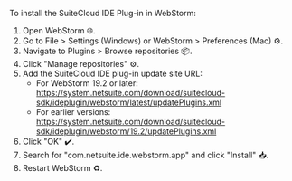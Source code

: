 To install the SuiteCloud IDE Plug-in in WebStorm:

1. Open WebStorm 🌐.
2. Go to File > Settings (Windows) or WebStorm > Preferences (Mac) ⚙️.
3. Navigate to Plugins > Browse repositories 📦.
4. Click "Manage repositories" ⚙️.
5. Add the SuiteCloud IDE plug-in update site URL:
   - For WebStorm 19.2 or later: https://system.netsuite.com/download/suitecloud-sdk/ideplugin/webstorm/latest/updatePlugins.xml
   - For earlier versions: https://system.netsuite.com/download/suitecloud-sdk/ideplugin/webstorm/19.2/updatePlugins.xml
6. Click "OK" ✔️.
7. Search for "com.netsuite.ide.webstorm.app" and click "Install" 📥.
8. Restart WebStorm ♻️.
